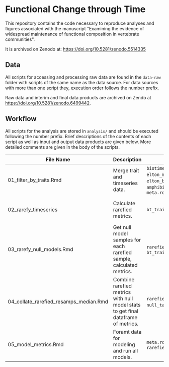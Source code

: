 # Functional Change through Time
This repository contains the code necessary to reproduce analyses and figures associated with the manuscript "Examining the evidence of widespread maintenance of functional composition in vertebrate communities".

It is archived on Zenodo at: https://doi.org/10.5281/zenodo.5514335

## Data

All scripts for accessing and processing raw data are found in the `data-raw` folder with scripts of the same name as the data source. For data sources with more than one script they, execution order follows the number prefix. 

Raw data and interim and final data products are archived on Zendo at https://doi.org/10.5281/zenodo.6499442. 

## Workflow

All scripts for the analysis are stored in `analysis/` and should be executed following the number prefix. Brief descriptions of the contents of each script as well as input and output data products are given below. More detailed comments are given in the body of the scripts.

File Name | Description | Input | Output
--------- | ----------- | ----- | ------
01_filter_by_traits.Rmd | Merge trait and timeseries data. | `biotime_data.rda`, `elton_mamm.rda`, `elton_bird.rda`, `amphibio.rda`, `meta.rda` | `bt_traitfiltered.rda`, `trait_ref.rda`
02_rarefy_timeseries| Calculate rarefied metrics. | `bt_traitfiltered.Rmd` | samples and metrics in `rarefied_metrics/` and `rarefied_samples/`, (file for each sample)
03_rarefy_null_models.Rmd | Get null model samples for each rarefied sample, calculated metrics. | `rarefied_samples/`, `bt_traitfiltered.Rmd` | `null_table.Rmd`
04_collate_rarefied_resamps_median.Rmd | Combine rarefied metrics with null model stats to get final dataframe of metrics. | `rarefied_metrics/`, `null_table.rda`, | `rarefied_metrics.rda`
05_model_metrics.Rmd | Foramt data for modeling and run all models. | `meta.rda`, `rarefied_metrics.rda` | `model_data.rda`, `metric_model_table.rda`, `indv_mod_table`
